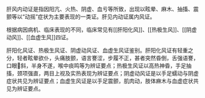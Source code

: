 肝风内动证是指因阳亢、火热、阴虚、血亏等所致，出现以眩晕、麻木、抽搐、震颤等以“动摇”症状为主要表现的一类证。肝见内动证属内风证。

根据病因病机、临床表现的不同，临床常见有[[肝阳化风]]、[[热极生风]]、[[阴虚动风]]、[[血虚生风]]四证。


肝阳化风证、热极生风证、阴虚动风证、血虚生风证鉴别。肝阳化风证有轻重之分，轻者眩晕欲仆，头痛肢颤，语言謇涩，步履不正，甚者突然昏倒，舌强语謇，口眼斜，半身不遂，喉中痰鸣等为辨证要点；热极生风证以高热神昏，手足抽搐，颈项强直，两目上视及实热表现为辨证要点；阴虚动风证是以手足蠕动与阴虚症状共见为辨证要点；血虚生风证是以手足震颤，肌肉动，肢体麻木与血虚症状共见为辨证要点。